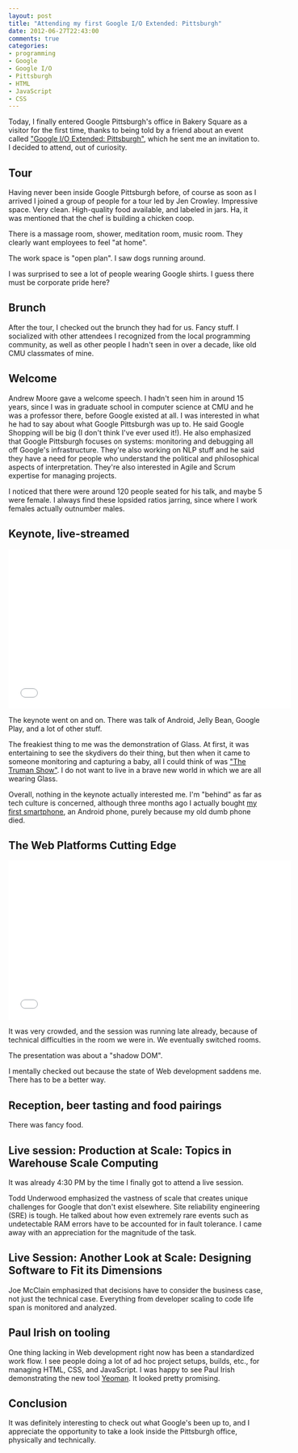```yaml
---
layout: post
title: "Attending my first Google I/O Extended: Pittsburgh"
date: 2012-06-27T22:43:00
comments: true
categories: 
- programming
- Google
- Google I/O
- Pittsburgh
- HTML
- JavaScript
- CSS
---
```

Today, I finally entered Google Pittsburgh's office in Bakery Square as a visitor for the first time, thanks to being told by a friend about an event called ["Google I/O Extended: Pittsburgh"](http://www.eventbrite.com/e/google-io-extended-pittsburgh-registration-3630312362), which he sent me an invitation to. I decided to attend, out of curiosity.

<!--more-->

## Tour

Having never been inside Google Pittsburgh before, of course as soon as I arrived I joined a group of people for a tour led by Jen Crowley. Impressive space. Very clean. High-quality food available, and labeled in jars. Ha, it was mentioned that the chef is building a chicken coop.

There is a massage room, shower, meditation room, music room. They clearly want employees to feel "at home".

The work space is "open plan". I saw dogs running around.

I was surprised to see a lot of people wearing Google shirts. I guess there must be corporate pride here?

## Brunch

After the tour, I checked out the brunch they had for us. Fancy stuff. I socialized with other attendees I recognized from the local programming community, as well as other people I hadn't seen in over a decade, like old CMU classmates of mine.

## Welcome

Andrew Moore gave a welcome speech. I hadn't seen him in around 15 years, since I was in graduate school in computer science at CMU and he was a professor there, before Google existed at all. I was interested in what he had to say about what Google Pittsburgh was up to. He said Google Shopping will be big (I don't think I've ever used it!). He also emphasized that Google Pittsburgh focuses on systems: monitoring and debugging all off Google's infrastructure. They're also working on NLP stuff and he said they have a need for people who understand the political and philosophical aspects of interpretation. They're also interested in Agile and Scrum expertise for managing projects.

I noticed that there were around 120 people seated for his talk, and maybe 5 were female. I always find these lopsided ratios jarring, since where I work females actually outnumber males.

## Keynote, live-streamed

<iframe width="560" height="315" src="//www.youtube.com/embed/VuC0i4xTyrI" frameborder="0" allowfullscreen></iframe>

The keynote went on and on. There was talk of Android, Jelly Bean, Google Play, and a lot of other stuff.

The freakiest thing to me was the demonstration of Glass. At first, it was entertaining to see the skydivers do their thing, but then when it came to someone monitoring and capturing a baby, all I could think of was ["The Truman Show"](http://en.wikipedia.org/wiki/The_Truman_Show). I do not want to live in a brave new world in which we are all wearing Glass.

Overall, nothing in the keynote actually interested me. I'm "behind" as far as tech culture is concerned, although three months ago I actually bought [my first smartphone](/blog/2012/03/22/paradox-i-will-observe-the-national-day-of-unplugging-but-just-bought-my-first-smartphone-this-week/), an Android phone, purely because my old dumb phone died.

## The Web Platforms Cutting Edge

<iframe width="560" height="315" src="//www.youtube.com/embed/2txPYQOWBtg" frameborder="0" allowfullscreen></iframe>

It was very crowded, and the session was running late already, because of technical difficulties in the room we were in. We eventually switched rooms.

The presentation was about a "shadow DOM". 

I mentally checked out because the state of Web development saddens me. There has to be a better way.

## Reception, beer tasting and food pairings

There was fancy food.

## Live session: Production at Scale: Topics in Warehouse Scale Computing

It was already 4:30 PM by the time I finally got to attend a live session.

Todd Underwood emphasized the vastness of scale that creates unique challenges for Google that don't exist elsewhere. Site reliability engineering (SRE) is tough. He talked about how even extremely rare events such as undetectable RAM errors have to be accounted for in fault tolerance. I came away with an appreciation for the magnitude of the task.

## Live Session: Another Look at Scale: Designing Software to Fit its Dimensions

Joe McClain emphasized that decisions have to consider the business case, not just the technical case. Everything from developer scaling to code life span is monitored and analyzed.

## Paul Irish on tooling

One thing lacking in Web development right now has been a standardized work flow. I see people doing a lot of ad hoc project setups, builds, etc., for managing HTML, CSS, and JavaScript. I was happy to see Paul Irish demonstrating the new tool [Yeoman](http://yeoman.io/). It looked pretty promising.

## Conclusion

It was definitely interesting to check out what Google's been up to, and I appreciate the opportunity to take a look inside the Pittsburgh office, physically and technically.
